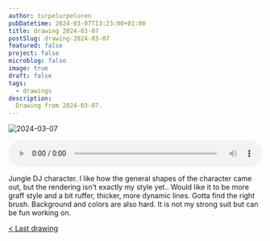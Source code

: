 ```yaml
---
author: turpelurpeluren
pubDatetime: 2024-03-07T13:23:00+01:00
title: drawing 2024-03-07
postSlug: drawing-2024-03-07
featured: false
project: false
microblog: false
image: true
draft: false
tags:
  - drawings
description:
  Drawing from 2024-03-07.
---
```


![2024-03-07](@assets/images/2024-03-07_dj.png)

<audio controls style="width: 100%">
  <source type="audio/mp3" src="/assets/audio/4AMK2.mp3"></source>
  <source type="audio/ogg" src="/assets/audio/4AMK2.ogg"></source>
  <p>Your browser does not support the audio element.</p>
</audio>

Jungle DJ character. I like how the general shapes of the character came out, but the rendering isn't exactly my style yet.. Would like it to be more graff style and a bit ruffer, thicker, more dynamic lines. Gotta find the right brush. Background and colors are also hard. It is not my strong suit but can be fun working on.

[< Last drawing](/posts/drawing-2024-03-01)